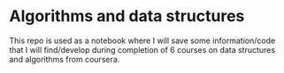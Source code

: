 # Algorithms and data structures

This repo is used as a notebook where I will save some information/code that I will find/develop during completion of 6 courses on data structures and algorithms from coursera.

